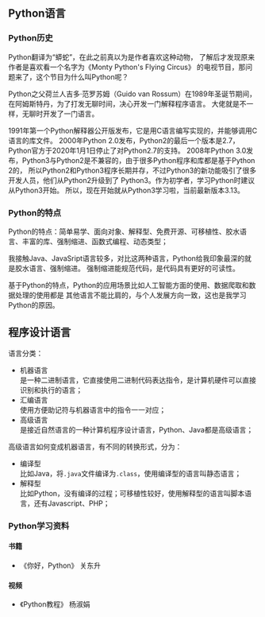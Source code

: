 ## Python语言
### Python历史
Python翻译为“蟒蛇”，在此之前真以为是作者喜欢这种动物，
了解后才发现原来作者是喜欢看一个名字为《Monty Python's Flying Circus》
的电视节目，那问题来了，这个节目为什么叫Python呢？

Python之父荷兰人吉多·范罗苏姆（Guido van Rossum）在1989年圣诞节期间，
在阿姆斯特丹，为了打发无聊时间，决心开发一门解释程序语言。
大佬就是不一样，无聊时开发了一门语言。

1991年第一个Python解释器公开版发布，它是用C语言编写实现的，并能够调用C语言的库文件。
2000年Python 2.0发布，Python2的最后一个版本是2.7，
Python官方于2020年1月1日停止了对Python2.7的支持。
2008年Python 3.0发布，Python3与Python2是不兼容的，由于很多Python程序和库都是基于Python 2的，
所以Python2和Python3程序长期并存，不过Python3的新功能吸引了很多开发人员，他们从Python2升级到了
Python3。作为初学者，学习Python时建议从Python3开始。
所以，现在开始就从Python3学习啦，当前最新版本3.13。

### Python的特点
Python的特点：简单易学、面向对象、解释型、免费开源、可移植性、胶水语言、丰富的库、强制缩进、函数式编程、动态类型；

我接触Java、JavaSript语言较多，对比这两种语言，Python给我印象最深的就是胶水语言、强制缩进。
强制缩进能规范代码，是代码具有更好的可读性。

基于Python的特点，Python的应用场景比如人工智能方面的使用、数据爬取和数据处理的使用都是
其他语言不能比肩的，与个人发展方向一致，这也是我学习Python的原因。
## 程序设计语言
语言分类：
- 机器语言  
是一种二进制语言，它直接使用二进制代码表达指令，是计算机硬件可以直接识别和执行的语言；
- 汇编语言  
使用方便助记符与机器语言中的指令一一对应；
- 高级语言  
是接近自然语言的一种计算机程序设计语言，Python、Java都是高级语言；

高级语言如何变成机器语言，有不同的转换形式，分为：
- 编译型  
比如Java，将`.java`文件编译为`.class`，使用编译型的语言叫静态语言；
- 解释型  
比如Python，没有编译的过程；可移植性较好，使用解释型的语言叫脚本语言，还有Javascript、PHP；
### Python学习资料
#### 书籍
- 《你好，Python》 关东升

#### 视频
- 《Python教程》 杨淑娟


